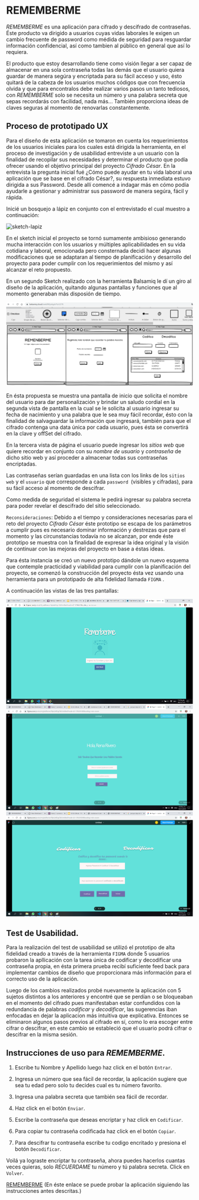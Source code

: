 # REMEMBERME

*REMEMBERME* es una aplicación para cifrado y descifrado de contraseñas. 
Éste producto va dirigido a usuarios cuyas vidas laborales le exigen un cambio frecuente de password como médida de seguridad para resguardar información confidencial, así como tambien al público en general que así lo requiera.

El producto que estoy desarrollando tiene como visión llegar a ser capaz de almacenar en una sola contraseña todas las demás que el usuario quiera guardar de manera segúra y encriptada para su fácil acceso y uso, ésto quitará de la cabeza de los usuarios muchos códigos que con frecuencia olvida y que para encontralos debe realizar varios pasos un tanto tediosos, con *REMEMBERME* solo se necesita un número y una palabra secreta que sepas recordarás con facilidad, nada más... También proporciona ideas de claves seguras al momento de renovarlas constantemente. 

## Proceso de prototipado UX
Para el diseño de esta aplicación se tomaron en cuenta los requerimientos de los usuarios iniciales para los cuales está dirigida la herramienta, en el proceso de investigación y de usabilidad entreviste a un usuario con la finalidad de recopilar sus necesidades y determinar el producto que podía ofrecer usando el objetivo principal del proyecto *Cifrado César*. En la entrevista la pregunta inicial fué ¿Cómo puede ayudar en tu vida laboral una aplicación que se base en el cifrado César?, su respuesta inmediata estuvo dirigida a sus Password. Desde allí comencé a indagar más en cómo podía ayudarle a gestionar y administrar sus password de manera segúra, fácil y rápida.

Inicié un bosquejo a lápiz en conjunto con el entrevistado el cual muestro a continuación:

![sketch-lapiz](\imagenes\sketch-lapiz.png) 

En el sketch inicial el proyecto se tornó sumamente ambisioso generando mucha interacción con los usuarios y múltiples aplicabilidades en su vida cotidiana y laboral, emocionada pero consternada decidí hacer algunas modificaciones que se adaptaran al tiempo de planificación y desarrollo del proyecto para poder cumplir con los requerimientos del mismo y así alcanzar el reto propuesto.

En un segundo Sketch realizado con la herramienta Balsamiq le dí un giro al diseño de la aplicación, quitando algunas pantallas y funciones que al momento generaban más disposión de tiempo. 


![sketch-balsamiq](\imagenes\prototipo-balsamiq.png)


En ésta propuesta se muestra una pantalla de inicio que solicita el nombre del usuario para dar personalización y brindar un saludo cordial en la segunda vista de pantalla en la cual se le solicita al usuario ingresar su fecha de nacimiento y una palabra que le sea muy fácil recordar, ésto con la finalidad de salvaguardar la información que ingresará, también para que el cifrado contenga una data única por cada usuario, pues ésta se convertirá en la clave y offSet del cifrado. 

En la tercera vista de página el usuario puede ingresar los *sitios web* que quiere recordar en conjunto con su *nombre de usuario* y *contraseña* de dicho sitio web y así proceder a almacenar todas sus contraseñas encriptadas.

Las contraseñas serían guardadas en una lista con los links de los `sitios web` y el `usuario` que corresponde a cada `password `(visibles y cifradas), para su fácil acceso al momento de descifrar.

Como medida de seguridad el sistema le pedirá ingresar su palabra secreta para poder revelar el descifrado del sitio seleccionado.

`Reconsideraciones`: Debido a el tiempo y consideraciones necesarias para el reto del proyecto *Cifrado César* éste prototipo se escapa de los parámetros a cumplir pues es necesario dominar información y destrezas que para el momento y las circunstancias todavía no se alcanzan, por ende éste prototipo se muestra con la finalidad de expresar la idea original y la visión de continuar con las mejoras del proyecto en base a éstas ideas.

Para ésta instancia se creó un nuevo prototipo dándole un nuevo esquema que contemple practicidad y viabilidad para cumplir con la planificación del proyecto, se comenzó la construcción del proyecto ésta vez usando una herramienta para un prototipado de alta fidelidad llamada `FIGMA` .



A continuación las vistas de las tres pantallas:

![pag1-FIGMA](\imagenes\pag1-figma.png)
![pag2-FIGMA](\imagenes\pag2-figma.png)
![pag3-FIGMA](\imagenes\pag3-figma.png)

## Test de Usabilidad.
Para la realización del test de usabilidad se utilizó el prototipo de alta fidelidad creado a través de la herramienta `FIGMA` donde 5 usuarios probaron la apllicación con la tarea única de codificar y decodificar una contraseña propia, en ésta primera prueba recibí suficiente feed back para implementar cambios de diseño  que proporcionara más información para el correcto uso de la aplicación.

Luego de los cambios realizados probé nuevamente la aplicación con 5 sujetos distintos a los anteriores y encontré que se perdían o se bloqueaban en el momento del cifrado pues manifestaban estar confundidos con la redundancia de palabras *codificar* y *decodificar*, las sugerencias iban enfocadas en dejar la aplicacion más intuitiva que explicativa. Entonces se eliminaron algunos pasos previos al cifrado en sí, como lo era escoger entre cifrar o descifrar, en este cambio se estableció que el usuario podrá cifrar o descifrar en la misma sesión.


## Instrucciones de uso para *REMEMBERME*.

1. Escribe tu Nombre y Apellido luego haz click en el botón `Entrar`.

2. Ingresa un número que sea fácil de recordar, la aplicación sugiere que sea tu edad pero solo tu decides cual es tu número favorito.
3. Ingresa una palabra secreta que también sea fácil de recordar.
4. Haz click en el botón `Enviar`.
5. Escribe la contraseña que deseas encriptar y haz click en `Codificar`.
6. Para copiar tu contraseña codificada haz click en el botón `Copiar`.
7. Para descifrar tu contraseña escribe tu codigo encritado y presiona el botón `Decodificar`.

Voilá ya lograste encriptar tu contraseña, ahora puedes hacerlos cuantas veces quieras, solo *RECUERDAME* tu número y tú palabra secreta. Click en `Volver`.

[REMEMBERME](https://rinarive.github.io/SCL012-Cipher/src/index.html) (En éste enlace se puede probar la aplicación siguiendo las instrucciones antes descritas.)



